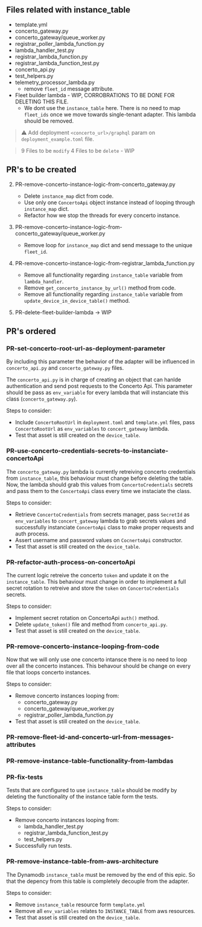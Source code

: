 
## Files related with instance_table

- template.yml
- concerto_gateway.py
- concerto_gateway/queue_worker.py
- registrar_poller_lambda_function.py
- lambda_handler_test.py
- registrar_lambda_function.py
- registrar_lambda_function_test.py
- concerto_api.py
- test_helpers.py
- telemetry_processor_lambda.py
	- remove `fleet_id` message attribute.
- Fleet builder lambda - WIP, CORROBRATIONS TO BE DONE FOR DELETING THIS FILE.
	- We dont use the `instance_table` here. There is no need to map `fleet_ids` once we move towards single-tenant adapter. This lambda should be removed.

> ⚠️ Add deployment `<concerto_url>/graphql` param on `deployment_example.toml` file.

> 9 Files to be `modify`
> 4 Files to be `delete` - WIP


## PR's to be created

2. PR-remove-concerto-instance-logic-from-concerto_gateway.py
	- Delete `instance_map` dict from code.
	- Use only one `ConcertoApi` object instance instead of looping through `instance_map` dict.
	- Refactor how we stop the threads for every concerto instance.

3. PR-remove-concerto-instance-logic-from-concerto_gateway/queue_worker.py
	- Remove loop for `instance_map` dict and send message to the unique `fleet_id`.

6. PR-remove-concerto-instance-logic-from-registrar_lambda_function.py
	- Remove all functionality regarding `instance_table` variable from `lambda_handler`.
	- Remove `get_concerto_instance_by_url()` method from code.
	- Remove all functionality regarding `instance_table` variable from `update_device_in_device_table()` method.

10. PR-delete-fleet-builder-lambda -> WIP



## PR's ordered

### PR-set-concerto-root-url-as-deployment-parameter
By including this parameter the behavior of the adapter will be influenced in `concerto_api.py`  and `concerto_gateway.py` files. 

The `concerto_api.py` is in charge of creating an object that can hanlde authentication and send post requests to the Concerto Api. This parameter should be pass as `env_variable` for every lambda that will instanciate this class (`concerto_gateway.py`).

Steps to consider:
- Include `ConcertoRootUrl` in `deployment.toml` and `template.yml` files, pass `ConcertoRootUrl` as `env_variables` to `concert_gateway` lambda.
- Test that asset is still created on the `device_table`.

### PR-use-concerto-credentials-secrets-to-instanciate-concertoApi
The `concerto_gateway.py` lambda is currently retreiving concerto credentials from `instance_table`, this behaviour must change before deleting the table. Now, the lambda should grab this values from `ConcertoCredentials` secrets and pass them to the `ConcertoApi` class every time we instaciate the class.

Steps to consider:
- Retrieve `ConcertoCredentials` from secrets manager, pass `SecretId` as `env_variables` to `concert_gateway` lambda to grab secrets values and successfully instanciate `ConcertoApi` class to make proper requests and auth process.
- Assert username and password values on `CocnertoApi` constructor.
- Test that asset is still created on the `device_table`.

### PR-refactor-auth-process-on-concertoApi
The current logic retreive the concerto `token` and update it on the `instance_table`. This behaviour must change in order to implement a full secret rotation to retreive and store the `token` on `ConcertoCredentials` secrets.

Steps to consider:
- Implement secret rotation on ConcertoApi `auth()` method.
- Delete `update_token()` file and method from `concerto_api.py`.
- Test that asset is still created on the `device_table`.

### PR-remove-concerto-instance-looping-from-code
Now that we will only use one concerto intansce there is no need to loop over all the concerto instances. This behavour should be change on every file that loops concerto instances.

Steps to consider:
- Remove concerto instances looping from:
	- concerto_gateway.py
	- concerto_gateway/queue_worker.py
	- registrar_poller_lambda_function.py
- Test that asset is still created on the `device_table`.

### PR-remove-fleet-id-and-concerto-url-from-messages-attributes


### PR-remove-instance-table-functionality-from-lambdas


### PR-fix-tests
Tests that are configured to use `instance_table` should be modify by deleting the functionality of the instance table form the tests.

Steps to consider:
- Remove concerto instances looping from:
	- lambda_handler_test.py
	- registrar_lambda_function_test.py
	- test_helpers.py
- Successfully run tests.

### PR-remove-instance-table-from-aws-architecture
The Dynamodb `instance_table` must be removed by the end of this epic. So that the depency from this table is completely decouple from the adapter.

Steps to consider:
- Remove `instance_table` resource form `template.yml`
- Remove all `env_variables` relates to `INSTANCE_TABLE` from aws resources.
- Test that asset is still created on the `device_table`.